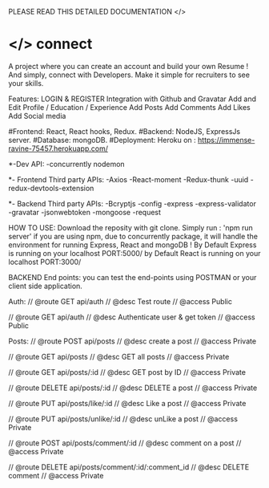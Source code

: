 PLEASE READ THIS DETAILED DOCUMENTATION </>

# </> connect
A project where you can create an account and build your own Resume !
And simply, connect with Developers.
Make it simple for recruiters to see your skills.

Features:
LOGIN & REGISTER
Integration with Github and Gravatar
Add and Edit Profile / Education / Experience
Add Posts
Add Comments
Add Likes
Add Social media 

#Frontend: React, React hooks, Redux.
#Backend: NodeJS, ExpressJs server.
#Database: mongoDB.
#Deployment: Heroku on :
https://immense-ravine-75457.herokuapp.com/

*-Dev API:
-concurrently
nodemon

*- Frontend Third party APIs:
-Axios
-React-moment
-Redux-thunk
-uuid
-redux-devtools-extension

*- Backend Third party APIs:
-Bcryptjs
-config
-express
-express-validator
-gravatar
-jsonwebtoken
-mongoose
-request

HOW TO USE:
Download the reposity with git clone.
Simply run : 'npm run server' if you are using npm, due to concurrently package, it will handle the environment for running Express, React and mongoDB !
By Default Express is running on your localhost PORT:5000/
by Default React is running on your localhost PORT:3000/

BACKEND End points:
you can test the end-points using POSTMAN or your client side application.

Auth:
// @route   GET api/auth
// @desc    Test route
// @access  Public

// @route   GET api/auth
// @desc    Authenticate user & get token
// @access  Public

Posts:
// @route   POST api/posts
// @desc    create a post
// @access  Private

// @route   GET api/posts
// @desc    GET all posts
// @access  Private

// @route   GET api/posts/:id
// @desc    GET post by ID
// @access  Private

// @route   DELETE api/posts/:id
// @desc    DELETE a post
// @access  Private

// @route   PUT api/posts/like/:id
// @desc    Like a post
// @access  Private

// @route   PUT api/posts/unlike/:id
// @desc    unLike a post
// @access  Private

// @route   POST api/posts/comment/:id
// @desc    comment on a post
// @access  Private

// @route   DELETE api/posts/comment/:id/:comment_id
// @desc    DELETE comment
// @access  Private









